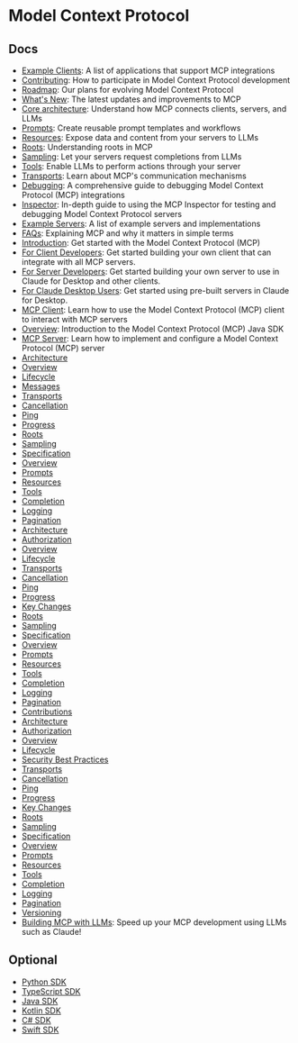 # Model Context Protocol

## Docs

- [Example Clients](https://modelcontextprotocol.io/clients.md): A list of applications that support MCP integrations
- [Contributing](https://modelcontextprotocol.io/development/contributing.md): How to participate in Model Context Protocol development
- [Roadmap](https://modelcontextprotocol.io/development/roadmap.md): Our plans for evolving Model Context Protocol
- [What's New](https://modelcontextprotocol.io/development/updates.md): The latest updates and improvements to MCP
- [Core architecture](https://modelcontextprotocol.io/docs/concepts/architecture.md): Understand how MCP connects clients, servers, and LLMs
- [Prompts](https://modelcontextprotocol.io/docs/concepts/prompts.md): Create reusable prompt templates and workflows
- [Resources](https://modelcontextprotocol.io/docs/concepts/resources.md): Expose data and content from your servers to LLMs
- [Roots](https://modelcontextprotocol.io/docs/concepts/roots.md): Understanding roots in MCP
- [Sampling](https://modelcontextprotocol.io/docs/concepts/sampling.md): Let your servers request completions from LLMs
- [Tools](https://modelcontextprotocol.io/docs/concepts/tools.md): Enable LLMs to perform actions through your server
- [Transports](https://modelcontextprotocol.io/docs/concepts/transports.md): Learn about MCP's communication mechanisms
- [Debugging](https://modelcontextprotocol.io/docs/tools/debugging.md): A comprehensive guide to debugging Model Context Protocol (MCP) integrations
- [Inspector](https://modelcontextprotocol.io/docs/tools/inspector.md): In-depth guide to using the MCP Inspector for testing and debugging Model Context Protocol servers
- [Example Servers](https://modelcontextprotocol.io/examples.md): A list of example servers and implementations
- [FAQs](https://modelcontextprotocol.io/faqs.md): Explaining MCP and why it matters in simple terms
- [Introduction](https://modelcontextprotocol.io/introduction.md): Get started with the Model Context Protocol (MCP)
- [For Client Developers](https://modelcontextprotocol.io/quickstart/client.md): Get started building your own client that can integrate with all MCP servers.
- [For Server Developers](https://modelcontextprotocol.io/quickstart/server.md): Get started building your own server to use in Claude for Desktop and other clients.
- [For Claude Desktop Users](https://modelcontextprotocol.io/quickstart/user.md): Get started using pre-built servers in Claude for Desktop.
- [MCP Client](https://modelcontextprotocol.io/sdk/java/mcp-client.md): Learn how to use the Model Context Protocol (MCP) client to interact with MCP servers
- [Overview](https://modelcontextprotocol.io/sdk/java/mcp-overview.md): Introduction to the Model Context Protocol (MCP) Java SDK
- [MCP Server](https://modelcontextprotocol.io/sdk/java/mcp-server.md): Learn how to implement and configure a Model Context Protocol (MCP) server
- [Architecture](https://modelcontextprotocol.io/specification/2024-11-05/architecture/index.md)
- [Overview](https://modelcontextprotocol.io/specification/2024-11-05/basic/index.md)
- [Lifecycle](https://modelcontextprotocol.io/specification/2024-11-05/basic/lifecycle.md)
- [Messages](https://modelcontextprotocol.io/specification/2024-11-05/basic/messages.md)
- [Transports](https://modelcontextprotocol.io/specification/2024-11-05/basic/transports.md)
- [Cancellation](https://modelcontextprotocol.io/specification/2024-11-05/basic/utilities/cancellation.md)
- [Ping](https://modelcontextprotocol.io/specification/2024-11-05/basic/utilities/ping.md)
- [Progress](https://modelcontextprotocol.io/specification/2024-11-05/basic/utilities/progress.md)
- [Roots](https://modelcontextprotocol.io/specification/2024-11-05/client/roots.md)
- [Sampling](https://modelcontextprotocol.io/specification/2024-11-05/client/sampling.md)
- [Specification](https://modelcontextprotocol.io/specification/2024-11-05/index.md)
- [Overview](https://modelcontextprotocol.io/specification/2024-11-05/server/index.md)
- [Prompts](https://modelcontextprotocol.io/specification/2024-11-05/server/prompts.md)
- [Resources](https://modelcontextprotocol.io/specification/2024-11-05/server/resources.md)
- [Tools](https://modelcontextprotocol.io/specification/2024-11-05/server/tools.md)
- [Completion](https://modelcontextprotocol.io/specification/2024-11-05/server/utilities/completion.md)
- [Logging](https://modelcontextprotocol.io/specification/2024-11-05/server/utilities/logging.md)
- [Pagination](https://modelcontextprotocol.io/specification/2024-11-05/server/utilities/pagination.md)
- [Architecture](https://modelcontextprotocol.io/specification/2025-03-26/architecture/index.md)
- [Authorization](https://modelcontextprotocol.io/specification/2025-03-26/basic/authorization.md)
- [Overview](https://modelcontextprotocol.io/specification/2025-03-26/basic/index.md)
- [Lifecycle](https://modelcontextprotocol.io/specification/2025-03-26/basic/lifecycle.md)
- [Transports](https://modelcontextprotocol.io/specification/2025-03-26/basic/transports.md)
- [Cancellation](https://modelcontextprotocol.io/specification/2025-03-26/basic/utilities/cancellation.md)
- [Ping](https://modelcontextprotocol.io/specification/2025-03-26/basic/utilities/ping.md)
- [Progress](https://modelcontextprotocol.io/specification/2025-03-26/basic/utilities/progress.md)
- [Key Changes](https://modelcontextprotocol.io/specification/2025-03-26/changelog.md)
- [Roots](https://modelcontextprotocol.io/specification/2025-03-26/client/roots.md)
- [Sampling](https://modelcontextprotocol.io/specification/2025-03-26/client/sampling.md)
- [Specification](https://modelcontextprotocol.io/specification/2025-03-26/index.md)
- [Overview](https://modelcontextprotocol.io/specification/2025-03-26/server/index.md)
- [Prompts](https://modelcontextprotocol.io/specification/2025-03-26/server/prompts.md)
- [Resources](https://modelcontextprotocol.io/specification/2025-03-26/server/resources.md)
- [Tools](https://modelcontextprotocol.io/specification/2025-03-26/server/tools.md)
- [Completion](https://modelcontextprotocol.io/specification/2025-03-26/server/utilities/completion.md)
- [Logging](https://modelcontextprotocol.io/specification/2025-03-26/server/utilities/logging.md)
- [Pagination](https://modelcontextprotocol.io/specification/2025-03-26/server/utilities/pagination.md)
- [Contributions](https://modelcontextprotocol.io/specification/contributing.md)
- [Architecture](https://modelcontextprotocol.io/specification/draft/architecture/index.md)
- [Authorization](https://modelcontextprotocol.io/specification/draft/basic/authorization.md)
- [Overview](https://modelcontextprotocol.io/specification/draft/basic/index.md)
- [Lifecycle](https://modelcontextprotocol.io/specification/draft/basic/lifecycle.md)
- [Security Best Practices](https://modelcontextprotocol.io/specification/draft/basic/security_best_practices.md)
- [Transports](https://modelcontextprotocol.io/specification/draft/basic/transports.md)
- [Cancellation](https://modelcontextprotocol.io/specification/draft/basic/utilities/cancellation.md)
- [Ping](https://modelcontextprotocol.io/specification/draft/basic/utilities/ping.md)
- [Progress](https://modelcontextprotocol.io/specification/draft/basic/utilities/progress.md)
- [Key Changes](https://modelcontextprotocol.io/specification/draft/changelog.md)
- [Roots](https://modelcontextprotocol.io/specification/draft/client/roots.md)
- [Sampling](https://modelcontextprotocol.io/specification/draft/client/sampling.md)
- [Specification](https://modelcontextprotocol.io/specification/draft/index.md)
- [Overview](https://modelcontextprotocol.io/specification/draft/server/index.md)
- [Prompts](https://modelcontextprotocol.io/specification/draft/server/prompts.md)
- [Resources](https://modelcontextprotocol.io/specification/draft/server/resources.md)
- [Tools](https://modelcontextprotocol.io/specification/draft/server/tools.md)
- [Completion](https://modelcontextprotocol.io/specification/draft/server/utilities/completion.md)
- [Logging](https://modelcontextprotocol.io/specification/draft/server/utilities/logging.md)
- [Pagination](https://modelcontextprotocol.io/specification/draft/server/utilities/pagination.md)
- [Versioning](https://modelcontextprotocol.io/specification/versioning.md)
- [Building MCP with LLMs](https://modelcontextprotocol.io/tutorials/building-mcp-with-llms.md): Speed up your MCP development using LLMs such as Claude!


## Optional

- [Python SDK](https://github.com/modelcontextprotocol/python-sdk)
- [TypeScript SDK](https://github.com/modelcontextprotocol/typescript-sdk)
- [Java SDK](https://github.com/modelcontextprotocol/java-sdk)
- [Kotlin SDK](https://github.com/modelcontextprotocol/kotlin-sdk)
- [C# SDK](https://github.com/modelcontextprotocol/csharp-sdk)
- [Swift SDK](https://github.com/modelcontextprotocol/swift-sdk)
